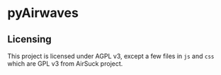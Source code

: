 # pyAirwaves

## Licensing

This project is licensed under AGPL v3, except a few files in `js` and `css` which are GPL v3 from AirSuck project.